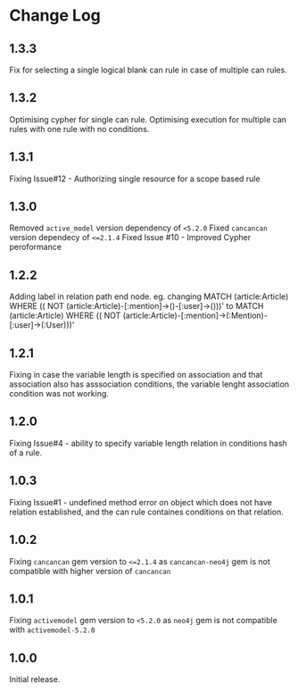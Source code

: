 # Change Log

## 1.3.3

Fix for selecting a single logical blank can rule in case of multiple can rules.

## 1.3.2

Optimising cypher for single can rule.
Optimising execution for multiple can rules with one rule with no conditions.

## 1.3.1

Fixing Issue#12 - Authorizing single resource for a scope based rule

## 1.3.0

Removed `active_model` version dependency of `<5.2.0`
Fixed `cancancan` version dependecy of `<=2.1.4`
Fixed Issue #10 - Improved Cypher peroformance

## 1.2.2

Adding label in relation path end node. eg. changing MATCH (article:Article) WHERE (( NOT (article:Article)-[:mention]->()-[:user]->()))' to MATCH (article:Article) WHERE (( NOT (article:Article)-[:mention]->(:Mention)-[:user]->(:User)))'

## 1.2.1

Fixing in case the variable length is specified on association and that association also has asssociation conditions, the variable lenght association condition was not working.

## 1.2.0

Fixing Issue#4 - ability to specify variable length relation in conditions hash of a rule.

## 1.0.3

Fixing Issue#1 - undefined method error on object which does not have relation established, and the can rule containes conditions on that relation.

## 1.0.2

Fixing `cancancan` gem version to `<=2.1.4` as `cancancan-neo4j` gem is not compatible with higher version of  `cancancan`

## 1.0.1

Fixing `activemodel` gem version to `<5.2.0` as `neo4j` gem is not compatible with `activemodel-5.2.0`

## 1.0.0

Initial release.



